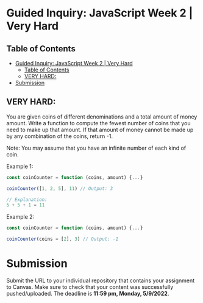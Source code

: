 # Guided Inquiry: JavaScript Week 2 | Very Hard

## Table of Contents

- [Guided Inquiry: JavaScript Week 2 | Very Hard](#guided-inquiry-javascript-week-2--very-hard)
  - [Table of Contents](#table-of-contents)
  - [VERY HARD:](#very-hard)
- [Submission](#submission)

## VERY HARD:

You are given coins of different denominations and a total amount of money amount. Write a function to compute the fewest number of coins that you need to make up that amount. If that amount of money cannot be made up by any combination of the coins, return -1.

Note: You may assume that you have an infinite number of each kind of coin.

Example 1:

```JavaScript
const coinCounter = function (coins, amount) {...}

coinCounter([1, 2, 5], 11) // Output: 3

// Explanation:
5 + 5 + 1 = 11
```

Example 2:

```JavaScript
const coinCounter = function (coins, amount) {...}

coinCounter(coins = [2], 3) // Output: -1
```

# Submission

Submit the URL to your individual repository that contains your assignment to Canvas. Make sure to check that your content was successfully pushed/uploaded. The deadline is <strong>11:59 pm, Monday, 5/9/2022</strong>.
